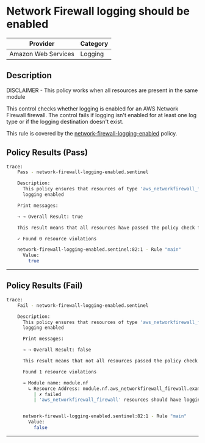 # Network Firewall logging should be enabled

| Provider            | Category     |
|---------------------|--------------|
| Amazon Web Services | Logging   |

## Description

DISCLAIMER - This policy works when all resources are present in the same module

This control checks whether logging is enabled for an AWS Network Firewall firewall. The control fails if logging isn't enabled for at least one log type or if the logging destination doesn't exist.


This rule is covered by the [network-firewall-logging-enabled](../../policies/network-firewall-logging-enabled.sentinel) policy.

## Policy Results (Pass)
```bash
trace:
    Pass - network-firewall-logging-enabled.sentinel

    Description:
      This policy ensures that resources of type 'aws_networkfirewall_firewall' have
      logging enabled

    Print messages:

    → → Overall Result: true

    This result means that all resources have passed the policy check for the policy network-firewall-logging-enabled.

    ✓ Found 0 resource violations

    network-firewall-logging-enabled.sentinel:82:1 - Rule "main"
      Value:
        true
```

---

## Policy Results (Fail)
```bash
trace:
    Fail - network-firewall-logging-enabled.sentinel

    Description:
      This policy ensures that resources of type 'aws_networkfirewall_firewall' have
      logging enabled

      Print messages:

      → → Overall Result: false

      This result means that not all resources passed the policy check and the protected behavior is not allowed for the policy network-firewall-logging-enabled.

      Found 1 resource violations

      → Module name: module.nf
        ↳ Resource Address: module.nf.aws_networkfirewall_firewall.example
          | ✗ failed
          | 'aws_networkfirewall_firewall' resources should have logging enabled. Refer to https://docs.aws.amazon.com/securityhub/latest/userguide/networkfirewall-controls.html#networkfirewall-2 for more details.


      network-firewall-logging-enabled.sentinel:82:1 - Rule "main"
        Value:
          false
```

---